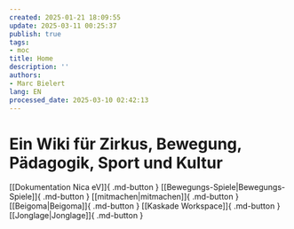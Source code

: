 ```yaml
---
created: 2025-01-21 18:09:55
update: 2025-03-11 00:25:37
publish: true
tags:
- moc
title: Home
description: ''
authors:
- Marc Bielert
lang: EN
processed_date: 2025-03-10 02:42:13
---
```


# Ein Wiki für Zirkus, Bewegung, Pädagogik, Sport und Kultur

[[Dokumentation Nica eV]]{ .md-button }
[[Bewegungs-Spiele|Bewegungs-Spiele]]{ .md-button }
[[mitmachen|mitmachen]]{ .md-button }
[[Beigoma|Beigoma]]{ .md-button }
[[Kaskade Workspace]]{ .md-button }
[[Jonglage|Jonglage]]{ .md-button }

